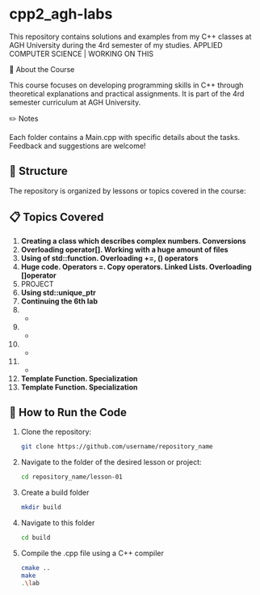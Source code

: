 # cpp2_agh-labs
This repository contains solutions and examples from my C++ classes at AGH University during the 4rd semester of my studies. APPLIED COMPUTER SCIENCE | WORKING ON THIS 

📖 About the Course


This course focuses on developing programming skills in C++ through theoretical explanations and practical assignments. It is part of the 4rd semester curriculum at AGH University.

✏️ Notes


Each folder contains a Main.cpp with specific details about the tasks.
Feedback and suggestions are welcome!

## 📂 Structure

The repository is organized by lessons or topics covered in the course:


## 📋 Topics Covered

1. **Creating a class which describes complex numbers. Conversions** 
2. **Overloading operator[]. Working with a huge amount of files** 
3. **Using of std::function. Overloading +=, () operators** 
4. **Huge code. Operators =. Copy operators. Linked Lists. Overloading []operator**
5. PROJECT
6. **Using std::unique_ptr**
7. **Continuing the 6th lab** 
8.  -
9. -
10. -
11. -
12. **Template Function. Specialization**
13. **Template Function. Specialization**


## 🚀 How to Run the Code

1. Clone the repository:
   ```bash
   git clone https://github.com/username/repository_name
2. Navigate to the folder of the desired lesson or project:
   ```bash
   cd repository_name/lesson-01
3. Create a build folder
   ```bash
   mkdir build
4. Navigate to this folder
   ```bash
   cd build
5. Compile the .cpp file using a C++ compiler
   ```bash
   cmake ..
   make
   .\lab

